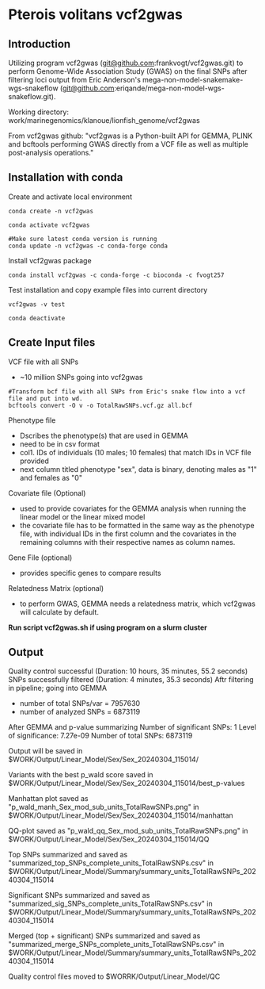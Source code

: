# Pterois volitans vcf2gwas

## Introduction

Utilizing program vcf2gwas (git@github.com:frankvogt/vcf2gwas.git) to perform Genome-Wide Association Study (GWAS) on the final SNPs after filtering loci output from Eric Anderson's mega-non-model-snakemake-wgs-snakeflow (git@github.com:eriqande/mega-non-model-wgs-snakeflow.git). 

Working directory: work/marinegenomics/klanoue/lionfish_genome/vcf2gwas

From vcf2gwas github: "vcf2gwas is a Python-built API for GEMMA, PLINK and bcftools performing GWAS directly from a VCF file as well as multiple post-analysis operations."


## Installation with conda

Create and activate local environment
```{python}
conda create -n vcf2gwas

conda activate vcf2gwas

#Make sure latest conda version is running
conda update -n vcf2gwas -c conda-forge conda
```

Install vcf2gwas package
```{python}
conda install vcf2gwas -c conda-forge -c bioconda -c fvogt257 
```

Test installation and copy example files into current directory
```{python}
vcf2gwas -v test

conda deactivate
```


## Create Input files

VCF file with all SNPs
- ~10 million SNPs going into vcf2gwas
  
```{bash}
#Transform bcf file with all SNPs from Eric's snake flow into a vcf file and put into wd.
bcftools convert -O v -o TotalRawSNPs.vcf.gz all.bcf
```

Phenotype file
- Dscribes the phenotype(s) that are used in GEMMA
- need to be in csv format
- col1. IDs of individuals (10 males; 10 females) that match IDs in VCF file provided
- next column titled phenotype "sex", data is binary, denoting males as "1" and females as "0"

Covariate file (Optional)
- used to provide covariates for the GEMMA analysis when running the linear model or the linear mixed model
- the covariate file has to be formatted in the same way as the phenotype file, with individual IDs in the first column and the covariates in the remaining columns with their respective names as column names.

Gene File (optional)
- provides specific genes to compare results

Relatedness Matrix (optional)
- to perform GWAS, GEMMA needs a relatedness matrix, which vcf2gwas will calculate by default.

**Run script vcf2gwas.sh if using program on a slurm cluster**

## Output
Quality control successful (Duration: 10 hours, 35 minutes, 55.2 seconds)
SNPs successfully filtered (Duration: 4 minutes, 35.3 seconds)
Aftr filtering in pipeline; going into GEMMA
 - number of total SNPs/var        =  7957630
 - number of analyzed SNPs         =  6873119
 
After GEMMA and p-value summarizing
Number of significant SNPs: 1
Level of significance: 7.27e-09
Number of total SNPs: 6873119

Output will be saved in $WORK/Output/Linear_Model/Sex/Sex_20240304_115014/

Variants with the best p_wald score saved in $WORK/Output/Linear_Model/Sex/Sex_20240304_115014/best_p-values

Manhattan plot saved as "p_wald_manh_Sex_mod_sub_units_TotalRawSNPs.png" in $WORK/Output/Linear_Model/Sex/Sex_20240304_115014/manhattan 

QQ-plot saved as "p_wald_qq_Sex_mod_sub_units_TotalRawSNPs.png" in $WORK/Output/Linear_Model/Sex/Sex_20240304_115014/QQ

Top SNPs summarized and saved as "summarized_top_SNPs_complete_units_TotalRawSNPs.csv" in $WORK/Output/Linear_Model/Summary/summary_units_TotalRawSNPs_20240304_115014

Significant SNPs summarized and saved as "summarized_sig_SNPs_complete_units_TotalRawSNPs.csv" in $WORK/Output/Linear_Model/Summary/summary_units_TotalRawSNPs_20240304_115014

Merged (top + significant) SNPs summarized and saved as "summarized_merge_SNPs_complete_units_TotalRawSNPs.csv" in $WORK/Output/Linear_Model/Summary/summary_units_TotalRawSNPs_20240304_115014

Quality control files moved to $WORRK/Output/Linear_Model/QC
